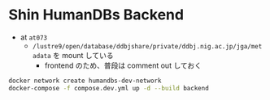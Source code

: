 # Shin HumanDBs Backend

- at `at073`
  - `/lustre9/open/database/ddbjshare/private/ddbj.nig.ac.jp/jga/metadata` を mount している
    - frontend のため、普段は comment out しておく

```bash
docker network create humandbs-dev-network
docker-compose -f compose.dev.yml up -d --build backend
```
